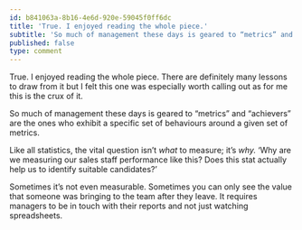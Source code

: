```yaml
---
id: b841063a-8b16-4e6d-920e-59045f0ff6dc
title: 'True. I enjoyed reading the whole piece.'
subtitle: 'So much of management these days is geared to “metrics” and “achievers” are the ones who exhibit a specific set of behaviours around a…'
published: false
type: comment
---
```




True. I enjoyed reading the whole piece. There are definitely many lessons to draw from it but I felt this one was especially worth calling out as for me this is the crux of it.

So much of management these days is geared to “metrics” and “achievers” are the ones who exhibit a specific set of behaviours around a given set of metrics.

Like all statistics, the vital question isn’t *what* to measure; it’s *why.* ‘Why are we measuring our sales staff performance like this? Does this stat actually help us to identify suitable candidates?’

Sometimes it’s not even measurable. Sometimes you can only see the value that someone was bringing to the team after they leave. It requires managers to be in touch with their reports and not just watching spreadsheets.

